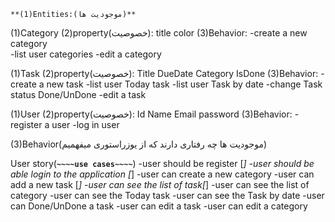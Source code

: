     **(1)Entities:(موجودیت ها)**

(1)Category
    (2)property(خصوصیت):
        title
        color
(3)Behavior:
    -create a new category  
    -list user categories
    -edit a category

(1)Task
    (2)property(خصوصیت):
        Title
        DueDate
        Category
        IsDone
(3)Behavior:
    -create a new task
    -list user Today task
    -list user Task by date
    -change Task status Done/UnDone
    -edit a task


(1)User
    (2)property(خصوصیت):
        Id
        Name
        Email
        password
(3)Behavior:
    -register a user
    -log in user







(3)Behavior(موجودیت ها چه رفتاری دارند که از یوزراستوری میفهمیم)

User story(**`~~~~use cases~~~~`**)
-user should be register [*]
-user should be able login to the application [*]
-user can create a new category
-user can add a new task [*]
-user can see the list of task[*]
-user can see the list of category
-user can see the Today task
-user can see the Task by date
-user can Done/UnDone a task
-user can edit a task
-user can edit a category









